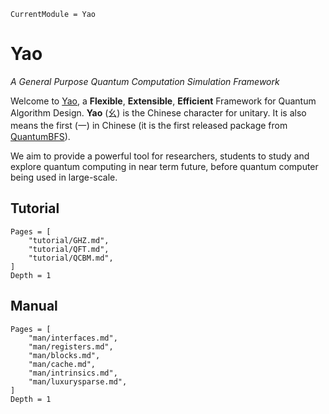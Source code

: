 ```@meta
CurrentModule = Yao
```

# Yao

*A General Purpose Quantum Computation Simulation Framework*

Welcome to [Yao](https://github.com/QuantumBFS/Yao.jl), a **Flexible**, **Extensible**, **Efficient** Framework for
Quantum Algorithm Design. **Yao** (幺) is the Chinese character for unitary. It is also means the first (一) in Chinese
(it is the first released package from [QuantumBFS](https://github.com/QuantumBFS)).

We aim to provide a powerful tool for researchers, students to study and explore quantum computing in near term
future, before quantum computer being used in large-scale.

## Tutorial

```@contents
Pages = [
    "tutorial/GHZ.md",
    "tutorial/QFT.md",
    "tutorial/QCBM.md",
]
Depth = 1
```

## Manual

```@contents
Pages = [
    "man/interfaces.md",
    "man/registers.md",
    "man/blocks.md",
    "man/cache.md",
    "man/intrinsics.md",
    "man/luxurysparse.md",
]
Depth = 1
```
